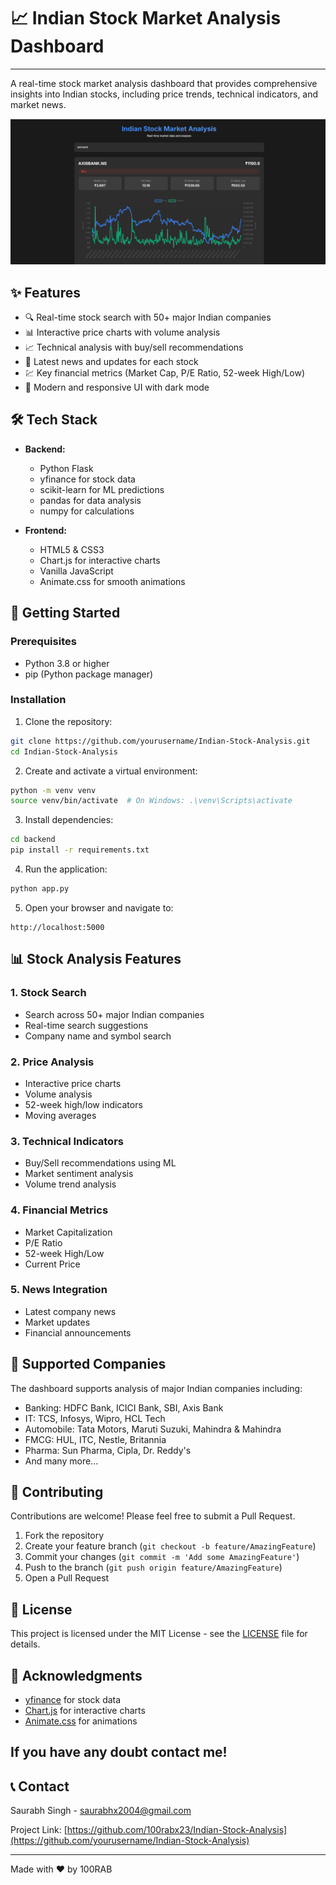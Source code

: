 # 📈 Indian Stock Market Analysis Dashboard
*****

A real-time stock market analysis dashboard that provides comprehensive insights into Indian stocks, including price trends, technical indicators, and market news.

![Dashboard Preview](img/dash.png)

## ✨ Features

- 🔍 Real-time stock search with 50+ major Indian companies
- 📊 Interactive price charts with volume analysis
- 📈 Technical analysis with buy/sell recommendations
- 📰 Latest news and updates for each stock
- 💹 Key financial metrics (Market Cap, P/E Ratio, 52-week High/Low)
- 🎨 Modern and responsive UI with dark mode

## 🛠️ Tech Stack

- **Backend:**
  - Python Flask
  - yfinance for stock data
  - scikit-learn for ML predictions
  - pandas for data analysis
  - numpy for calculations

- **Frontend:**
  - HTML5 & CSS3
  - Chart.js for interactive charts
  - Vanilla JavaScript
  - Animate.css for smooth animations

## 🚀 Getting Started

### Prerequisites

- Python 3.8 or higher
- pip (Python package manager)

### Installation

1. Clone the repository:
```bash
git clone https://github.com/yourusername/Indian-Stock-Analysis.git
cd Indian-Stock-Analysis
```

2. Create and activate a virtual environment:
```bash
python -m venv venv
source venv/bin/activate  # On Windows: .\venv\Scripts\activate
```

3. Install dependencies:
```bash
cd backend
pip install -r requirements.txt
```

4. Run the application:
```bash
python app.py
```

5. Open your browser and navigate to:
```
http://localhost:5000
```

## 📊 Stock Analysis Features

### 1. Stock Search
- Search across 50+ major Indian companies
- Real-time search suggestions
- Company name and symbol search

### 2. Price Analysis
- Interactive price charts
- Volume analysis
- 52-week high/low indicators
- Moving averages

### 3. Technical Indicators
- Buy/Sell recommendations using ML
- Market sentiment analysis
- Volume trend analysis

### 4. Financial Metrics
- Market Capitalization
- P/E Ratio
- 52-week High/Low
- Current Price

### 5. News Integration
- Latest company news
- Market updates
- Financial announcements

## 🎯 Supported Companies

The dashboard supports analysis of major Indian companies including:

- Banking: HDFC Bank, ICICI Bank, SBI, Axis Bank
- IT: TCS, Infosys, Wipro, HCL Tech
- Automobile: Tata Motors, Maruti Suzuki, Mahindra & Mahindra
- FMCG: HUL, ITC, Nestle, Britannia
- Pharma: Sun Pharma, Cipla, Dr. Reddy's
- And many more...

## 🤝 Contributing

Contributions are welcome! Please feel free to submit a Pull Request.

1. Fork the repository
2. Create your feature branch (`git checkout -b feature/AmazingFeature`)
3. Commit your changes (`git commit -m 'Add some AmazingFeature'`)
4. Push to the branch (`git push origin feature/AmazingFeature`)
5. Open a Pull Request

## 📝 License

This project is licensed under the MIT License - see the [LICENSE](LICENSE) file for details.

## 🙏 Acknowledgments

- [yfinance](https://pypi.org/project/yfinance/) for stock data
- [Chart.js](https://www.chartjs.org/) for interactive charts
- [Animate.css](https://animate.style/) for animations

## If you have any doubt contact me!

## 📞 Contact

Saurabh Singh - saurabhx2004@gmail.com

Project Link: [https://github.com/100rabx23/Indian-Stock-Analysis](https://github.com/yourusername/Indian-Stock-Analysis)

---

Made with ❤️ by 100RAB
